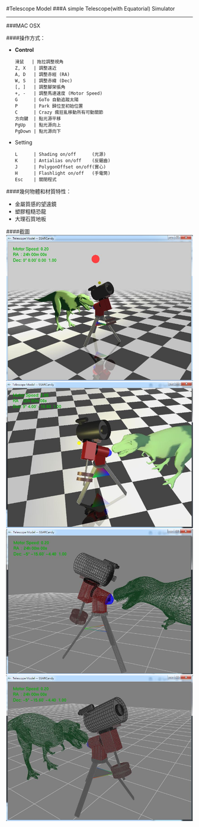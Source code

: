 #Telescope Model
###A simple Telescope(with Equatorial) Simulator

---

###MAC OSX



####操作方式：
- **Control**

	```
	滑鼠   | 拖拉調整視角                
	Z, X   | 調整遠近                    
	A, D   | 調整赤經 (RA)               
	W, S   | 調整赤緯 (Dec)              
	[, ]   | 調整腳架張角                
	+, -   | 調整馬達速度 (Motor Speed)  
	G      | GoTo 自動追蹤太陽           
	P      | Park 歸位至初始位置         
	C      | Crazy 瘋狂亂移動所有可動關節
	方向鍵  | 點光源平移                  
	PgUp   | 點光源向上                  
	PgDown | 點光源向下                  
	```

- Setting

	```
	L      | Shading on/off      (光源)  
	K      | Antialias on/off    (反鋸齒)
	J      | PolygonOffset on/off(實心)  
	H      | Flashlight on/off   (手電筒)
	Esc    | 關閉程式                    
	```

####幾何物體和材質特性：
- 金屬質感的望遠鏡
- 塑膠粗糙恐龍
- 大理石質地板

####截圖
![img](demo/demo1.JPG)
![img](demo/demo4.JPG)
![img](demo/demo3.JPG)
![img](demo/demo2.JPG)
